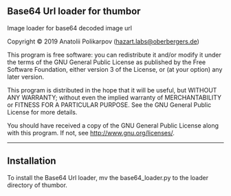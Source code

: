 Base64 Url loader for thumbor
-----------
Image loader for base64 decoded image url

Copyright © 2019 Anatolii Polikarpov (hazart.labs@oberbergers.de)

This program is free software: you can redistribute it and/or modify it under the terms of the GNU General Public License as published by the Free Software Foundation, either version 3 of the License, or (at your option) any later version.

This program is distributed in the hope that it will be useful, but WITHOUT ANY WARRANTY; without even the implied warranty of MERCHANTABILITY or FITNESS FOR A PARTICULAR PURPOSE. See the GNU General Public License for more details.

You should have received a copy of the GNU General Public License along with this program. If not, see http://www.gnu.org/licenses/.

* * *

## Installation
To install the Base64 Url loader, mv the base64_loader.py to the loader directory of thumbor.



